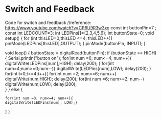 # Switch and Feedback
 Code for switch and feedback
 //reference: https://www.youtube.com/watch?v=CP6U9R3w3xg
const int buttonPin=7 ;
const int LEDCOUNT=3;
int LEDPins[]={2,3,4,5,6};
int buttonState=0;
void setup() {
for (int thisLED=0;thisLED <=4; thisLED++){
  pinMode(LEDPins[thisLED],OUTPUT);
}
  pinMode(buttonPin, INPUT);
}

void loop() {
buttonState = digitalRead(buttonPin);
if (buttonState == HIGH) {
  Serial.println("button on");
   for(int num =0; num<=4; num++){
   digitalWrite(LEDPins[num],HIGH);
   delay(200);
   }
   for(int num=4;num>=0;num--){
   digitalWrite(LEDPins[num],LOW);
   delay(200);
   }
    for(int t=0;t<=4;t++){
      for(int num =2; num<=6; num++)
        digitalWrite(num,HIGH);
        delay(200);
       for(int num =6; num>=2; num--)
        digitalWrite(num,LOW);
        delay(200);  
    }
  } else { 
    
    for(int num =0; num<=4; num++){
    digitalWrite(LEDPins[num], LOW);}
  }
}
